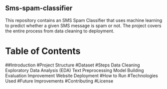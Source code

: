 ## Sms-spam-classifier
This repository contains an SMS Spam Classifier that uses machine learning to predict whether a given SMS message is spam or not. The project covers the entire process from data cleaning to deployment.
# Table of Contents
  ##Introduction
  #Project Structure
  #Dataset
  #Steps
    Data Cleaning
    Exploratory Data Analysis (EDA)
    Text Preprocessing
    Model Building
    Evaluation
    Improvement
    Website
    Deployment
  #How to Run
  #Technologies Used
  #Future Improvements
  #Contributing
  #License
